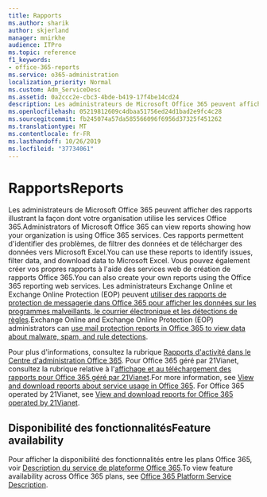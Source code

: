 ```yaml
---
title: Rapports
ms.author: sharik
author: skjerland
manager: mnirkhe
audience: ITPro
ms.topic: reference
f1_keywords:
- office-365-reports
ms.service: o365-administration
localization_priority: Normal
ms.custom: Adm_ServiceDesc
ms.assetid: 0a2ccc2e-cbc3-4bde-b419-17f4be14cd24
description: Les administrateurs de Microsoft Office 365 peuvent afficher des rapports illustrant la façon dont votre organisation utilise les services Office 365. Ces rapports permettent d'identifier des problèmes, de filtrer des données et de télécharger des données vers Microsoft Excel. Vous pouvez également créer vos propres rapports à l'aide des services web de création de rapports Office 365. Les administrateurs Exchange Online et Exchange Online Protection (EOP) peuvent utiliser des rapports de protection de messagerie dans Office 365 pour afficher les données sur les programmes malveillants, le courrier électronique et les détections de règles.
ms.openlocfilehash: 05219812609c4dbaa51756ed24d1bad2e9fc4c28
ms.sourcegitcommit: fb245074a57da585566096f6956d37325f451262
ms.translationtype: MT
ms.contentlocale: fr-FR
ms.lasthandoff: 10/26/2019
ms.locfileid: "37734061"
---
```

# <a name="reports"></a><span data-ttu-id="0d2af-106">Rapports</span><span class="sxs-lookup"><span data-stu-id="0d2af-106">Reports</span></span>

<span data-ttu-id="0d2af-107">Les administrateurs de Microsoft Office 365 peuvent afficher des rapports illustrant la façon dont votre organisation utilise les services Office 365.</span><span class="sxs-lookup"><span data-stu-id="0d2af-107">Administrators of Microsoft Office 365 can view reports showing how your organization is using Office 365 services.</span></span> <span data-ttu-id="0d2af-108">Ces rapports permettent d'identifier des problèmes, de filtrer des données et de télécharger des données vers Microsoft Excel.</span><span class="sxs-lookup"><span data-stu-id="0d2af-108">You can use these reports to identify issues, filter data, and download data to Microsoft Excel.</span></span> <span data-ttu-id="0d2af-109">Vous pouvez également créer vos propres rapports à l'aide des services web de création de rapports Office 365.</span><span class="sxs-lookup"><span data-stu-id="0d2af-109">You can also create your own reports using the Office 365 reporting web services.</span></span> <span data-ttu-id="0d2af-110">Les administrateurs Exchange Online et Exchange Online Protection (EOP) peuvent [utiliser des rapports de protection de messagerie dans Office 365 pour afficher les données sur les programmes malveillants, le courrier électronique et les détections de règles](https://go.microsoft.com/fwlink/p/?LinkId=401102).</span><span class="sxs-lookup"><span data-stu-id="0d2af-110">Exchange Online and Exchange Online Protection (EOP) administrators can [use mail protection reports in Office 365 to view data about malware, spam, and rule detections](https://go.microsoft.com/fwlink/p/?LinkId=401102).</span></span>
  
<span data-ttu-id="0d2af-p103">Pour plus d'informations, consultez la rubrique [Rapports d'activité dans le Centre d'administration Office 365](https://go.microsoft.com/fwlink/p/?LinkID=270182). Pour Office 365 géré par 21Vianet, consultez la rubrique relative à l'[affichage et au téléchargement des rapports pour Office 365 géré par 21Vianet](https://go.microsoft.com/fwlink/?LinkID=733348&amp;clcid=0x409).</span><span class="sxs-lookup"><span data-stu-id="0d2af-p103">For more information, see [View and download reports about service usage in Office 365](https://go.microsoft.com/fwlink/p/?LinkID=270182). For Office 365 operated by 21Vianet, see [View and download reports for Office 365 operated by 21Vianet](https://go.microsoft.com/fwlink/?LinkID=733348&amp;clcid=0x409).</span></span>
  
## <a name="feature-availability"></a><span data-ttu-id="0d2af-113">Disponibilité des fonctionnalités</span><span class="sxs-lookup"><span data-stu-id="0d2af-113">Feature availability</span></span>

<span data-ttu-id="0d2af-114">Pour afficher la disponibilité des fonctionnalités entre les plans Office 365, voir [Description du service de plateforme Office 365](office-365-platform-service-description.md).</span><span class="sxs-lookup"><span data-stu-id="0d2af-114">To view feature availability across Office 365 plans, see [Office 365 Platform Service Description](office-365-platform-service-description.md).</span></span>
  

